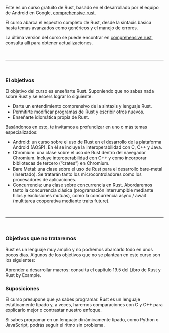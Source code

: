 Este es un curso gratuito de Rust, basado en el desarrollado por el equipo de Android en Google, [comprehensive rust](https://google.github.io/comprehensive-rust/es/index.html).

El curso abarca el espectro completo de Rust, desde la sintaxis básica hasta temas avanzados como genéricos y el manejo de errores.

La última versión del curso se puede encontrar en [comprehensive rust](https://google.github.io/comprehensive-rust/es/index.html), consulta allí para obtener actualizaciones.

<br />
<hr />
<br />

### El objetivos

El objetivo del curso es enseñarte Rust. Suponiendo que no sabes nada sobre Rust y se esoers lograr lo siguiente:
- Darte un entendimiento comprensivo de la sintaxis y lenguaje Rust.
- Permitirte modificar programas de Rust y escribir otros nuevos.
- Enseñarte idiomática propia de Rust.

Basándonos en esto, te invitamos a profundizar en uno o más temas especializados:

- Android: un curso sobre el uso de Rust en el desarrollo de la plataforma Android (AOSP). En él se incluye la interoperabilidad con C, C++ y Java.
- Chromium: una clase sobre el uso de Rust dentro del navegador Chromium. Incluye interoperabilidad con C++ y como incorporar bibliotecas de tercero (“crates”) en Chromium.
- Bare Metal: una clase sobre el uso de Rust para el desarrollo bare-metal (insertado). Se tratarán tanto los microcontroladores como los procesadores de aplicaciones.
- Concurrencia: una clase sobre concurrencia en Rust. Abordaremos tanto la concurrencia clásica (programación interrumpible mediante hilos y exclusiones mutuas), como la concurrencia async / await (multitarea cooperativa mediante traits future).

<br />
<hr />
<br />

### Objetivos que no trataremos
Rust es un lenguaje muy amplio y no podremos abarcarlo todo en unos pocos días. Algunos de los objetivos que no se plantean en este curso son los siguientes:

Aprender a desarrollar macros: consulta el capítulo 19.5 del Libro de Rust y Rust by Example.

### Suposiciones
El curso presupone que ya sabes programar. Rust es un lenguaje estáticamente tipado y, a veces, haremos comparaciones con C y C++ para explicarlo mejor o contrastar nuestro enfoque.

Si sabes programar en un lenguaje dinámicamente tipado, como Python o JavaScript, podrás seguir el ritmo sin problema.